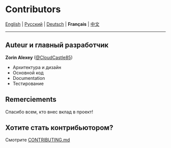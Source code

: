 # Contributors

[English](../en/CONTRIBUTORS.md) | [Русский](../../CONTRIBUTORS.md) | [Deutsch](../de/CONTRIBUTORS.md) | **Français** | [中文](../zh/CONTRIBUTORS.md)

---


## Auteur и главный разработчик

**Zorin Alexey** ([@CloudCastle85](https://t.me/CloudCastle85))
- Архитектура и дизайн
- Основной код
- Documentation
- Тестирование

## Remerciements

Спасибо всем, кто внес вклад в проект!

## Хотите стать контрибьютором?

Смотрите [CONTRIBUTING.md](CONTRIBUTING.md)
